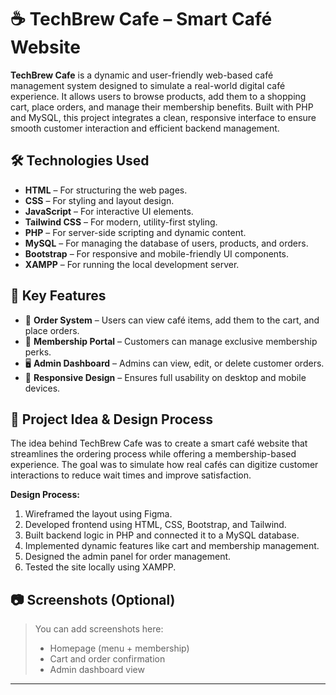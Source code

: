 
# ☕ TechBrew Cafe – Smart Café Website

**TechBrew Cafe** is a dynamic and user-friendly web-based café management system designed to simulate a real-world digital café experience. It allows users to browse products, add them to a shopping cart, place orders, and manage their membership benefits. Built with PHP and MySQL, this project integrates a clean, responsive interface to ensure smooth customer interaction and efficient backend management.

## 🛠 Technologies Used

- **HTML** – For structuring the web pages.
- **CSS** – For styling and layout design.
- **JavaScript** – For interactive UI elements.
- **Tailwind CSS** – For modern, utility-first styling.
- **PHP** – For server-side scripting and dynamic content.
- **MySQL** – For managing the database of users, products, and orders.
- **Bootstrap** – For responsive and mobile-friendly UI components.
- **XAMPP** – For running the local development server.

## 📌 Key Features

- 🛒 **Order System** – Users can view café items, add them to the cart, and place orders.
- 👤 **Membership Portal** – Customers can manage exclusive membership perks.
- 🖥️ **Admin Dashboard** – Admins can view, edit, or delete customer orders.
- 📱 **Responsive Design** – Ensures full usability on desktop and mobile devices.

## 🧠 Project Idea & Design Process

The idea behind TechBrew Cafe was to create a smart café website that streamlines the ordering process while offering a membership-based experience. The goal was to simulate how real cafés can digitize customer interactions to reduce wait times and improve satisfaction.

**Design Process:**
1. Wireframed the layout using Figma.
2. Developed frontend using HTML, CSS, Bootstrap, and Tailwind.
3. Built backend logic in PHP and connected it to a MySQL database.
4. Implemented dynamic features like cart and membership management.
5. Designed the admin panel for order management.
6. Tested the site locally using XAMPP.

## 📷 Screenshots (Optional)

> You can add screenshots here:
> - Homepage (menu + membership)
> - Cart and order confirmation
> - Admin dashboard view

---





